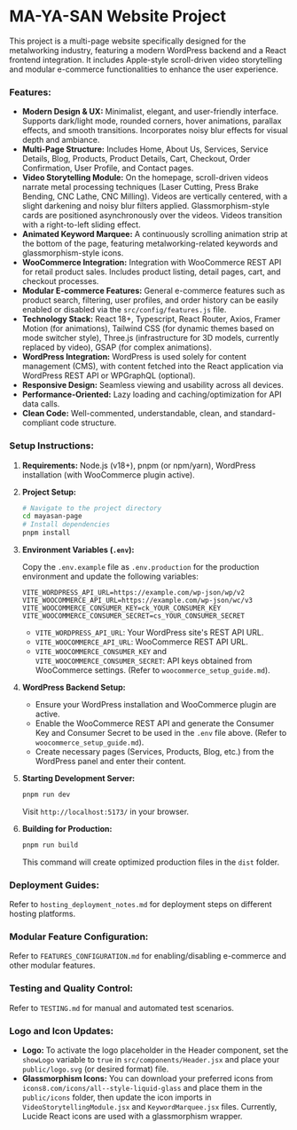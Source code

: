 # MA-YA-SAN Website Project

This project is a multi-page website specifically designed for the metalworking industry, featuring a modern WordPress backend and a React frontend integration. It includes Apple-style scroll-driven video storytelling and modular e-commerce functionalities to enhance the user experience.

### Features:

*   **Modern Design & UX:** Minimalist, elegant, and user-friendly interface. Supports dark/light mode, rounded corners, hover animations, parallax effects, and smooth transitions. Incorporates noisy blur effects for visual depth and ambiance.
*   **Multi-Page Structure:** Includes Home, About Us, Services, Service Details, Blog, Products, Product Details, Cart, Checkout, Order Confirmation, User Profile, and Contact pages.
*   **Video Storytelling Module:** On the homepage, scroll-driven videos narrate metal processing techniques (Laser Cutting, Press Brake Bending, CNC Lathe, CNC Milling). Videos are vertically centered, with a slight darkening and noisy blur filters applied. Glassmorphism-style cards are positioned asynchronously over the videos. Videos transition with a right-to-left sliding effect.
*   **Animated Keyword Marquee:** A continuously scrolling animation strip at the bottom of the page, featuring metalworking-related keywords and glassmorphism-style icons.
*   **WooCommerce Integration:** Integration with WooCommerce REST API for retail product sales. Includes product listing, detail pages, cart, and checkout processes.
*   **Modular E-commerce Features:** General e-commerce features such as product search, filtering, user profiles, and order history can be easily enabled or disabled via the `src/config/features.js` file.
*   **Technology Stack:** React 18+, Typescript, React Router, Axios, Framer Motion (for animations), Tailwind CSS (for dynamic themes based on mode switcher style), Three.js (infrastructure for 3D models, currently replaced by video), GSAP (for complex animations).
*   **WordPress Integration:** WordPress is used solely for content management (CMS), with content fetched into the React application via WordPress REST API or WPGraphQL (optional).
*   **Responsive Design:** Seamless viewing and usability across all devices.
*   **Performance-Oriented:** Lazy loading and caching/optimization for API data calls.
*   **Clean Code:** Well-commented, understandable, clean, and standard-compliant code structure.

### Setup Instructions:

1.  **Requirements:** Node.js (v18+), pnpm (or npm/yarn), WordPress installation (with WooCommerce plugin active).

2.  **Project Setup:**

    ```bash
    # Navigate to the project directory
    cd mayasan-page
    # Install dependencies
    pnpm install
    ```

3.  **Environment Variables (`.env`):**

    Copy the `.env.example` file as `.env.production` for the production environment and update the following variables:

    ```env
    VITE_WORDPRESS_API_URL=https://example.com/wp-json/wp/v2
    VITE_WOOCOMMERCE_API_URL=https://example.com/wp-json/wc/v3
    VITE_WOOCOMMERCE_CONSUMER_KEY=ck_YOUR_CONSUMER_KEY
    VITE_WOOCOMMERCE_CONSUMER_SECRET=cs_YOUR_CONSUMER_SECRET
    ```

    *   `VITE_WORDPRESS_API_URL`: Your WordPress site's REST API URL.
    *   `VITE_WOOCOMMERCE_API_URL`: WooCommerce REST API URL.
    *   `VITE_WOOCOMMERCE_CONSUMER_KEY` and `VITE_WOOCOMMERCE_CONSUMER_SECRET`: API keys obtained from WooCommerce settings. (Refer to `woocommerce_setup_guide.md`).

4.  **WordPress Backend Setup:**

    *   Ensure your WordPress installation and WooCommerce plugin are active.
    *   Enable the WooCommerce REST API and generate the Consumer Key and Consumer Secret to be used in the `.env` file above. (Refer to `woocommerce_setup_guide.md`).
    *   Create necessary pages (Services, Products, Blog, etc.) from the WordPress panel and enter their content.

5.  **Starting Development Server:**

    ```bash
    pnpm run dev
    ```

    Visit `http://localhost:5173/` in your browser.

6.  **Building for Production:**

    ```bash
    pnpm run build
    ```

    This command will create optimized production files in the `dist` folder.

### Deployment Guides:

Refer to `hosting_deployment_notes.md` for deployment steps on different hosting platforms.

### Modular Feature Configuration:

Refer to `FEATURES_CONFIGURATION.md` for enabling/disabling e-commerce and other modular features.

### Testing and Quality Control:

Refer to `TESTING.md` for manual and automated test scenarios.

### Logo and Icon Updates:

*   **Logo:** To activate the logo placeholder in the Header component, set the `showLogo` variable to `true` in `src/components/Header.jsx` and place your `public/logo.svg` (or desired format) file.
*   **Glassmorphism Icons:** You can download your preferred icons from `icons8.com/icons/all--style-liquid-glass` and place them in the `public/icons` folder, then update the icon imports in `VideoStorytellingModule.jsx` and `KeywordMarquee.jsx` files. Currently, Lucide React icons are used with a glassmorphism wrapper.